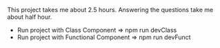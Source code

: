 This project takes me about 2.5 hours.
Answering the questions take me about half hour.

- Run project with Class Component => npm run devClass
- Run project with Functional Component => npm run devFunct
